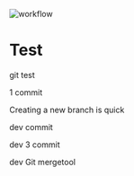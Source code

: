 ![workflow](https://github.com/Zhang1933/RepTest/actions/workflows/github-actions-demo.yml/badge.svg)

# Test

git test

1 commit

Creating a new branch is quick

dev commit

dev 3 commit

dev Git mergetool
